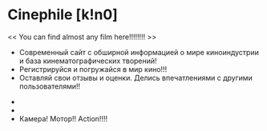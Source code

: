 # Сinephile [k!n0]
<< You can find almost any film here!!!!!!!! >>

- Современный сайт с обширной информацией о мире киноиндустрии и база кинематографических творений!
- Регистрируйся и погружайся в мир кино!!!
- Оставляй свои отзывы и оценки. Делись впечатлениями с другими пользователями!!
*
*
* Камера! Мотор!! Action!!!!
